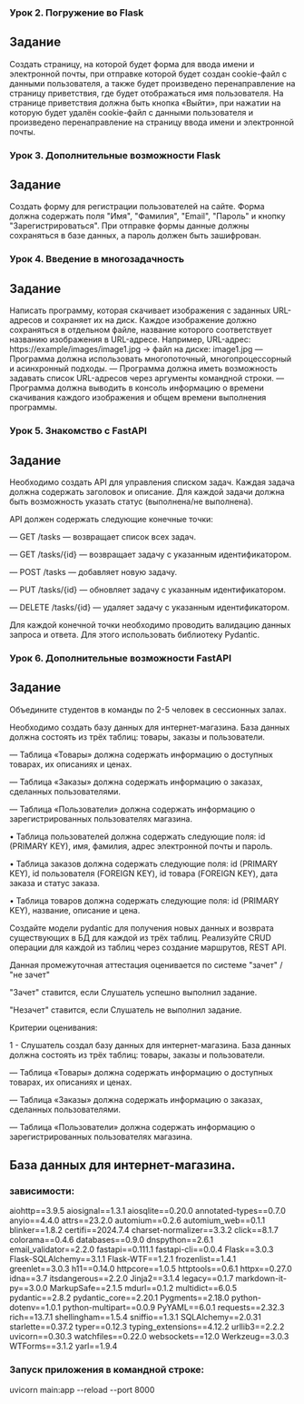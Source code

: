 ### Урок 2. Погружение во Flask

## Задание

Создать страницу, на которой будет форма для ввода имени и электронной почты, при отправке которой будет создан cookie-файл с данными пользователя, а также будет произведено перенаправление на страницу приветствия, где будет отображаться имя пользователя.
На странице приветствия должна быть кнопка «Выйти», при нажатии на которую будет удалён cookie-файл с данными пользователя и произведено перенаправление на страницу ввода имени и электронной почты.



### Урок 3. Дополнительные возможности Flask
## Задание

Создать форму для регистрации пользователей на сайте. Форма должна содержать поля "Имя", "Фамилия", "Email", "Пароль" и кнопку "Зарегистрироваться". При отправке формы данные должны сохраняться в базе данных, а пароль должен быть зашифрован.

### Урок 4. Введение в многозадачность
## Задание

Написать программу, которая скачивает изображения с заданных URL-адресов и сохраняет их на диск. Каждое изображение должно сохраняться в отдельном файле, название которого соответствует названию изображения в URL-адресе.
Например, URL-адрес: https://example/images/image1.jpg -> файл на диске: image1.jpg
— Программа должна использовать многопоточный, многопроцессорный и асинхронный подходы.
— Программа должна иметь возможность задавать список URL-адресов через аргументы командной строки.
— Программа должна выводить в консоль информацию о времени скачивания каждого изображения и общем времени выполнения программы.

### Урок 5. Знакомство с FastAPI
## Задание

Необходимо создать API для управления списком задач. Каждая задача должна содержать заголовок и описание. Для каждой задачи должна быть возможность указать статус (выполнена/не выполнена).

API должен содержать следующие конечные точки:

— GET /tasks — возвращает список всех задач.


— GET /tasks/{id} — возвращает задачу с указанным идентификатором.

— POST /tasks — добавляет новую задачу.

— PUT /tasks/{id} — обновляет задачу с указанным идентификатором.

— DELETE /tasks/{id} — удаляет задачу с указанным идентификатором.

Для каждой конечной точки необходимо проводить валидацию данных запроса и ответа. Для этого использовать библиотеку Pydantic.


### Урок 6. Дополнительные возможности FastAPI
## Задание

Объедините студентов в команды по 2-5 человек в сессионных залах.

Необходимо создать базу данных для интернет-магазина. База данных должна состоять из трёх таблиц: товары, заказы и пользователи.

— Таблица «Товары» должна содержать информацию о доступных товарах, их описаниях и ценах.

— Таблица «Заказы» должна содержать информацию о заказах, сделанных пользователями.

— Таблица «Пользователи» должна содержать информацию о зарегистрированных пользователях магазина.

• Таблица пользователей должна содержать следующие поля: id (PRIMARY KEY), имя, фамилия, адрес электронной почты и пароль.

• Таблица заказов должна содержать следующие поля: id (PRIMARY KEY), id пользователя (FOREIGN KEY), id товара (FOREIGN KEY), дата заказа и статус заказа.

• Таблица товаров должна содержать следующие поля: id (PRIMARY KEY), название, описание и цена.

Создайте модели pydantic для получения новых данных и возврата существующих в БД для каждой из трёх таблиц.
Реализуйте CRUD операции для каждой из таблиц через создание маршрутов, REST API.

Данная промежуточная аттестация оценивается по системе "зачет" / "не зачет"

"Зачет" ставится, если Слушатель успешно выполнил задание.

"Незачет" ставится, если Слушатель не выполнил задание.

Критерии оценивания:

1 - Слушатель создал базу данных для интернет-магазина. База данных должна состоять из трёх таблиц: товары, заказы и пользователи.

— Таблица «Товары» должна содержать информацию о доступных товарах, их описаниях и ценах.

— Таблица «Заказы» должна содержать информацию о заказах, сделанных пользователями.

— Таблица «Пользователи» должна содержать информацию о зарегистрированных пользователях магазина.

## База данных для интернет-магазина.

### зависимости:

aiohttp==3.9.5
aiosignal==1.3.1
aiosqlite==0.20.0
annotated-types==0.7.0
anyio==4.4.0
attrs==23.2.0
automium==0.2.6
automium_web==0.1.1
blinker==1.8.2
certifi==2024.7.4
charset-normalizer==3.3.2
click==8.1.7
colorama==0.4.6
databases==0.9.0
dnspython==2.6.1
email_validator==2.2.0
fastapi==0.111.1
fastapi-cli==0.0.4
Flask==3.0.3
Flask-SQLAlchemy==3.1.1
Flask-WTF==1.2.1
frozenlist==1.4.1
greenlet==3.0.3
h11==0.14.0
httpcore==1.0.5
httptools==0.6.1
httpx==0.27.0
idna==3.7
itsdangerous==2.2.0
Jinja2==3.1.4
legacy==0.1.7
markdown-it-py==3.0.0
MarkupSafe==2.1.5
mdurl==0.1.2
multidict==6.0.5
pydantic==2.8.2
pydantic_core==2.20.1
Pygments==2.18.0
python-dotenv==1.0.1
python-multipart==0.0.9
PyYAML==6.0.1
requests==2.32.3
rich==13.7.1
shellingham==1.5.4
sniffio==1.3.1
SQLAlchemy==2.0.31
starlette==0.37.2
typer==0.12.3
typing_extensions==4.12.2
urllib3==2.2.2
uvicorn==0.30.3
watchfiles==0.22.0
websockets==12.0
Werkzeug==3.0.3
WTForms==3.1.2
yarl==1.9.4


### Запуск приложения в командной строке:

uvicorn main:app --reload --port 8000

